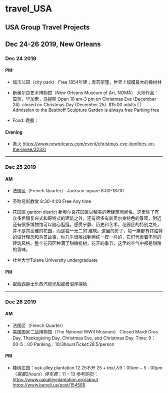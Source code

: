 # travel_USA

USA Group Travel Projects
---
## Dec 24-26 2019, New Orleans

### Dec 24 2019
#### PM:
- 城市公园（city park）
Free
1854年建；青苔架篷，世界上规模最大的橡树林

- 新奥尔良艺术博物馆（New Orleans Museum of Art, NOMA）
大师作品：莫奈，毕加索，马提斯
Open 10 am-3 pm on Christmas Eve (December 24).
closed on Christmas Day (December 25).
$15.00 adults | | Admission to the Besthoff Sculpture Garden is always free
Parking free

- Food: 
晚餐：
#### Evening
- 篝火
https://www.neworleans.com/event/christmas-eve-bonfires-on-the-levee/3232/

---
### Dec 25 2019
#### AM

- 法国区（French Quarter）
Jackson square
8:00-18:00

- 圣路易斯教堂
8:30-4:00
Free
Any time


- 花园区 gardon district
新奥尔良花园区以精美的老建筑而闻名，这里除了有众多希腊复兴式和哥特式的建筑之外，还有很多有新奥尔良特色的景观，附近还有很多博物馆可以随心逛逛，感受宁静、历史和艺术。花园区的特别之处，并不是其高雅的花园，而是独一无二的
建筑。这里的房子，每一座都有其独特的设计理念和背景故事，你几乎很难找到两栋一模一样的，它们代表着不同的建筑风格。整个花园区种满了甜橄榄树，花开的季节，这里的空气中都是甜甜的香味。

- 杜兰大学Tulane University undergraduate 

#### PM
- 密西西爵士乐蒸汽观光船或者沼泽探险

---
### Dec 26 2019
#### AM
- 法国区（French Quarter）
- 美国国家二战博物馆（The National WWII Museum）
Closed Mardi Gras Day, Thanksgiving Day, Christmas Eve, and Christmas Day.
 Time: 9：00-5：00
Pariking：$10/3hours
Ticket:$28.5/person

#### PM
- 橡树庄园：oak alley plantation
12.25不开
$25+tax /人
9：00am -5:00 pm（需要2 hours）
停车费：11-13$
参考网页：https://www.oakalleyplantation.org/about
https://www.bangli.us/post/154586

